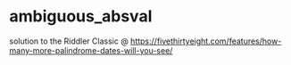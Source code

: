 # ambiguous_absval
solution to the Riddler Classic @ https://fivethirtyeight.com/features/how-many-more-palindrome-dates-will-you-see/

